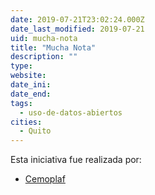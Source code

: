 ```yaml
---
date: 2019-07-21T23:02:24.000Z
date_last_modified: 2019-07-21
uid: mucha-nota
title: "Mucha Nota"
description: ""
type: 
website: 
date_ini: 
date_end: 
tags:
  - uso-de-datos-abiertos
cities: 
  - Quito
---
```


Esta iniciativa fue realizada por:

- [Cemoplaf](/i/cemoplaf.html)
